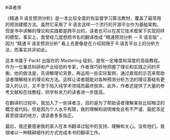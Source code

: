 #译者序

《精通 R 语言预测分析》是一本比较全面的有监督学习算法教材，覆盖了最常用的预测建模方法。虽然它采用了 R 语言这样一个流行的开源平台作为基础架构，但是书中讲解的理论和实践都是跨平台的，读者也可以在其它技术框架下实现同样的模型。事实上，我曾经几度想把书名的翻译改成 ”精通预测分析 － R 语言版“ ，因为 “精通 R 语言预测分析” 看上去更像是在介绍局限于 R 语言平台上的分析方法，而事实并非如此。

这本书属于 Packt 出版社的 Mastering 级别，是有一定难度和深度的高级教程。作为一位兼具科研和产业经验的专家，作者很巧妙地把握了理论和实践之间的平衡。他的做法是，先讲解理论背景，再运用一些实际案例，通过直观的示范来帮助读者理解相关的理论和方法。这样让读者既能对各种预测分析方法的理论基础有更深入的认识，又不至于陷入纯学术领域而最终放弃。此外，作者还提供了大量的参考文献和在线教程，供学有余力的读者进一步提高。

在翻译的过程中，我加入了一些译者注，目的是为了帮助读者理解某些比较晦涩的概念或代码。但是因为个人水平有限，我的理解和说明难免会有不严谨、画蛇添足甚至错误的地方，请读者多多指正。

最后，我还要感谢我的家人在本书翻译过程中的支持、理解和关心。没有他们，我很难以一种精耕细作的方式完成本书的翻译工作。
